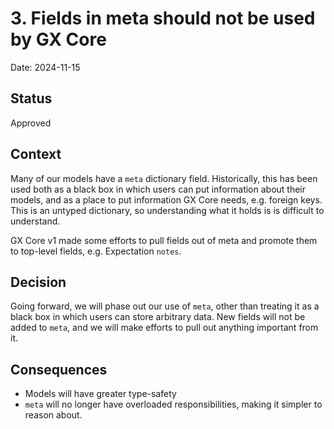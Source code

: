 # 3. Fields in meta should not be used by GX Core

Date: 2024-11-15

## Status

Approved

## Context

Many of our models have a `meta` dictionary field. Historically, this has been used both as a black box in which users can put information about their models, and as a place to put information GX Core needs, e.g. foreign keys. This is an untyped dictionary, so understanding what it holds is is difficult to understand.

GX Core v1 made some efforts to pull fields out of meta and promote them to top-level fields, e.g. Expectation `notes`.

## Decision

Going forward, we will phase out our use of `meta`, other than treating it as a black box in which users can store arbitrary data. New fields will not be added to `meta`, and we will make efforts to pull out anything important from it.

## Consequences

* Models will have greater type-safety
* `meta` will no longer have overloaded responsibilities, making it simpler to reason about.
